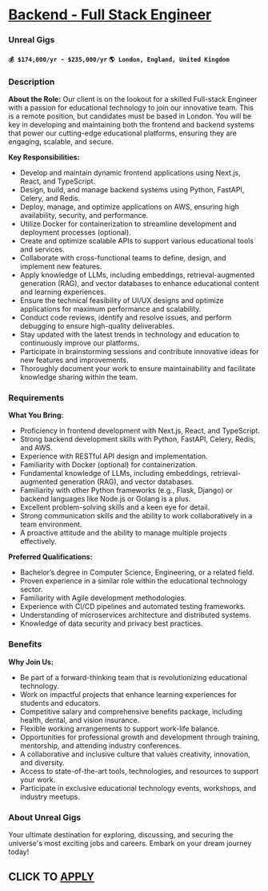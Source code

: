 # [Backend - Full Stack Engineer](https://www.remotewlb.com/apply/backend-full-stack-engineer-118365)  
### Unreal Gigs  
#### `💰 $174,000/yr - $235,000/yr` `🌎 London, England, United Kingdom`  

### **Description**

 **About the Role:** Our client is on the lookout for a skilled Full-stack Engineer with a passion for educational technology to join our innovative team. This is a remote position, but candidates must be based in London. You will be key in developing and maintaining both the frontend and backend systems that power our cutting-edge educational platforms, ensuring they are engaging, scalable, and secure.

 **Key Responsibilities:**

  * Develop and maintain dynamic frontend applications using Next.js, React, and TypeScript.
  * Design, build, and manage backend systems using Python, FastAPI, Celery, and Redis.
  * Deploy, manage, and optimize applications on AWS, ensuring high availability, security, and performance.
  * Utilize Docker for containerization to streamline development and deployment processes (optional).
  * Create and optimize scalable APIs to support various educational tools and services.
  * Collaborate with cross-functional teams to define, design, and implement new features.
  * Apply knowledge of LLMs, including embeddings, retrieval-augmented generation (RAG), and vector databases to enhance educational content and learning experiences.
  * Ensure the technical feasibility of UI/UX designs and optimize applications for maximum performance and scalability.
  * Conduct code reviews, identify and resolve issues, and perform debugging to ensure high-quality deliverables.
  * Stay updated with the latest trends in technology and education to continuously improve our platforms.
  * Participate in brainstorming sessions and contribute innovative ideas for new features and improvements.
  * Thoroughly document your work to ensure maintainability and facilitate knowledge sharing within the team.

### **Requirements**

 **What You Bring:**

  * Proficiency in frontend development with Next.js, React, and TypeScript.
  * Strong backend development skills with Python, FastAPI, Celery, Redis, and AWS.
  * Experience with RESTful API design and implementation.
  * Familiarity with Docker (optional) for containerization.
  * Fundamental knowledge of LLMs, including embeddings, retrieval-augmented generation (RAG), and vector databases.
  * Familiarity with other Python frameworks (e.g., Flask, Django) or backend languages like Node.js or Golang is a plus.
  * Excellent problem-solving skills and a keen eye for detail.
  * Strong communication skills and the ability to work collaboratively in a team environment.
  * A proactive attitude and the ability to manage multiple projects effectively.

**Preferred Qualifications:**

  * Bachelor’s degree in Computer Science, Engineering, or a related field.
  * Proven experience in a similar role within the educational technology sector.
  * Familiarity with Agile development methodologies.
  * Experience with CI/CD pipelines and automated testing frameworks.
  * Understanding of microservices architecture and distributed systems.
  * Knowledge of data security and privacy best practices.

### **Benefits**

 **Why Join Us:**

  * Be part of a forward-thinking team that is revolutionizing educational technology.
  * Work on impactful projects that enhance learning experiences for students and educators.
  * Competitive salary and comprehensive benefits package, including health, dental, and vision insurance.
  * Flexible working arrangements to support work-life balance.
  * Opportunities for professional growth and development through training, mentorship, and attending industry conferences.
  * A collaborative and inclusive culture that values creativity, innovation, and diversity.
  * Access to state-of-the-art tools, technologies, and resources to support your work.
  * Participate in exclusive educational technology events, workshops, and industry meetups.

### **About Unreal Gigs**

Your ultimate destination for exploring, discussing, and securing the universe's most exciting jobs and careers. Embark on your dream journey today!

  
## CLICK TO [APPLY](https://www.remotewlb.com/apply/backend-full-stack-engineer-118365)


